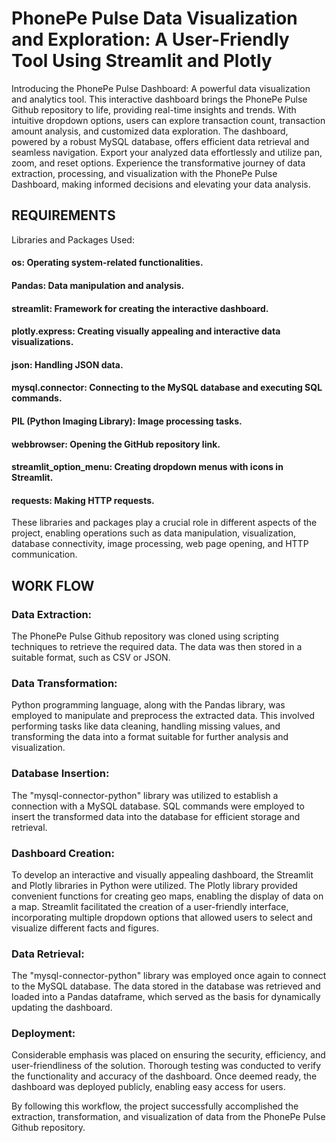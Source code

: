 
# PhonePe Pulse Data Visualization and Exploration: A User-Friendly Tool Using Streamlit and Plotly

Introducing the PhonePe Pulse Dashboard: A powerful data visualization and analytics tool. This interactive dashboard brings the PhonePe Pulse Github repository to life, providing real-time insights and trends. With intuitive dropdown options, users can explore transaction count, transaction amount analysis, and customized data exploration. The dashboard, powered by a robust MySQL database, offers efficient data retrieval and seamless navigation. Export your analyzed data effortlessly and utilize pan, zoom, and reset options. Experience the transformative journey of data extraction, processing, and visualization with the PhonePe Pulse Dashboard, making informed decisions and elevating your data analysis.

## REQUIREMENTS

Libraries and Packages Used:

#### os: Operating system-related functionalities.

#### Pandas: Data manipulation and analysis.

#### streamlit: Framework for creating the interactive dashboard.

#### plotly.express: Creating visually appealing and interactive data visualizations.

#### json: Handling JSON data.

#### mysql.connector: Connecting to the MySQL database and executing SQL commands.

#### PIL (Python Imaging Library): Image processing tasks.

#### webbrowser: Opening the GitHub repository link.

#### streamlit_option_menu: Creating dropdown menus with icons in Streamlit.

#### requests: Making HTTP requests.

These libraries and packages play a crucial role in different aspects of the project, enabling operations such as data manipulation, visualization, database connectivity, image processing, web page opening, and HTTP communication.

## WORK FLOW

### Data Extraction: 
The PhonePe Pulse Github repository was cloned using scripting techniques to retrieve the required data. The data was then stored in a suitable format, such as CSV or JSON.

### Data Transformation: 
Python programming language, along with the Pandas library, was employed to manipulate and preprocess the extracted data. This involved performing tasks like data cleaning, handling missing values, and transforming the data into a format suitable for further analysis and visualization.

### Database Insertion: 
The "mysql-connector-python" library was utilized to establish a connection with a MySQL database. SQL commands were employed to insert the transformed data into the database for efficient storage and retrieval.

### Dashboard Creation: 
To develop an interactive and visually appealing dashboard, the Streamlit and Plotly libraries in Python were utilized. The Plotly library provided convenient functions for creating geo maps, enabling the display of data on a map. Streamlit facilitated the creation of a user-friendly interface, incorporating multiple dropdown options that allowed users to select and visualize different facts and figures.

### Data Retrieval: 
The "mysql-connector-python" library was employed once again to connect to the MySQL database. The data stored in the database was retrieved and loaded into a Pandas dataframe, which served as the basis for dynamically updating the dashboard.

### Deployment: 
Considerable emphasis was placed on ensuring the security, efficiency, and user-friendliness of the solution. Thorough testing was conducted to verify the functionality and accuracy of the dashboard. Once deemed ready, the dashboard was deployed publicly, enabling easy access for users.


By following this workflow, the project successfully accomplished the extraction, transformation, and visualization of data from the PhonePe Pulse Github repository.
